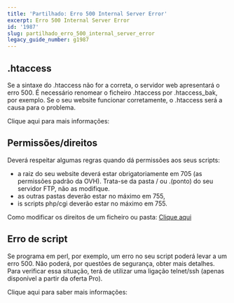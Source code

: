 ```yaml
---
title: 'Partilhado: Erro 500 Internal Server Error'
excerpt: Erro 500 Internal Server Error
id: '1987'
slug: partilhado_erro_500_internal_server_error
legacy_guide_number: g1987
---
```



## .htaccess
Se a sintaxe do .htaccess não for a correta, o servidor web apresentará o erro 500. É necessário renomear o ficheiro .htaccess por .htaccess_bak, por exemplo. Se o seu website funcionar corretamente, o .htaccess será a causa para o problema.

Clique aqui para mais informações: []({legacy}1967)


## Permissões/direitos
Deverá respeitar algumas regras quando dá permissões aos seus scripts:

- a raiz do seu website deverá estar obrigatoriamente em 705 (as permissões padrão da OVH). Trata-se da pasta / ou .(ponto) do seu servidor FTP, não as modifique.
- as outras pastas deverão estar no máximo em 755,
- is scripts php/cgi deverão estar no máximo em 755.


Como modificar os direitos de um ficheiro ou pasta: [Clique aqui](https://docs.ovh.com/pages/releaseview.action?pageId=12225474)


## Erro de script
Se programa em perl, por exemplo, um erro no seu script poderá levar a um erro 500. Não poderá, por questões de segurança, obter mais detalhes. Para verificar essa situação, terá de utilizar uma ligação telnet/ssh (apenas disponível a partir da oferta Pro).

Clique aqui para saber mais informações: []({legacy}1962)

